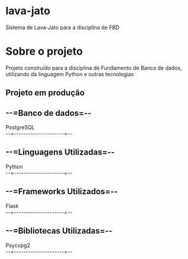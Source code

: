 # lava-jato
Sistema de Lava-Jato para a disciplina de FBD

<h1>Sobre o projeto</h1>
<p>Projeto construído para a disciplina de Fundamento de Banco de dados, utilizando da linguagem Python e <abbr ttle = "Vide Tecnologias">outras tecnologias</abbr></p>

<h2>Projeto em produção</h2>


<h2>--=Banco de dados=--</h2>
<p>PostgreSQL<br>
--=---------------------=--</p>

<h2>--=Linguagens Utilizadas=--</h2>
<p>Python<br>
--=---------------------=--</p>


<h2>--=Frameworks Utilizados=--</h2>
<p>Flask<br>
--=---------------------=--</p>

<h2>--=Bibliotecas Utilizadas=--</h2>
<p>Psycopg2<br>
--=---------------------=--</p>
